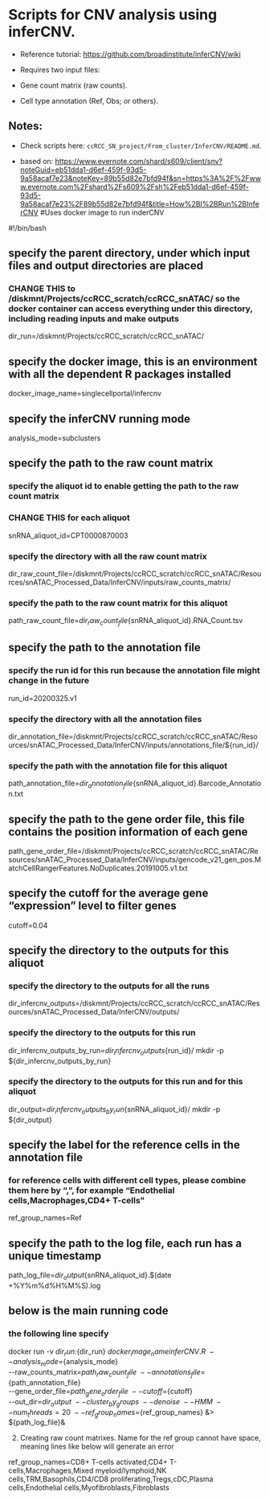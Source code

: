 # Scripts for CNV analysis using **inferCNV**.

  * Reference tutorial: https://github.com/broadinstitute/inferCNV/wiki

  * Requires two input files:

   + Gene count matrix (raw counts).

   + Cell type annotation (Ref, Obs; or others).

## Notes:

  * Check scripts here: ```ccRCC_SN_project/From_cluster/InferCNV/README.md```.

  * based on: https://www.evernote.com/shard/s609/client/snv?noteGuid=eb51dda1-d6ef-459f-93d5-9a58acaf7e23&noteKey=89b55d82e7bfd94f&sn=https%3A%2F%2Fwww.evernote.com%2Fshard%2Fs609%2Fsh%2Feb51dda1-d6ef-459f-93d5-9a58acaf7e23%2F89b55d82e7bfd94f&title=How%2BI%2BRun%2BInferCNV
#Uses docker image to run inderCNV

#!/bin/bash

## specify the parent directory, under which input files and output directories are placed
### CHANGE THIS to /diskmnt/Projects/ccRCC_scratch/ccRCC_snATAC/ so the docker container can access everything under this directory, including reading inputs and make outputs
dir_run=/diskmnt/Projects/ccRCC_scratch/ccRCC_snATAC/

## specify the docker image, this is an environment with all the dependent R packages installed
docker_image_name=singlecellportal/infercnv

## specify the inferCNV running mode
analysis_mode=subclusters

## specify the path to the raw count matrix
### specify the aliquot id to enable getting the path to the raw count matrix
### CHANGE THIS for each aliquot
snRNA_aliquot_id=CPT0000870003
### specify the directory with all the raw count matrix
dir_raw_count_file=/diskmnt/Projects/ccRCC_scratch/ccRCC_snATAC/Resources/snATAC_Processed_Data/InferCNV/inputs/raw_counts_matrix/
### specify the path to the raw count matrix for this aliquot
path_raw_count_file=${dir_raw_count_file}${snRNA_aliquot_id}.RNA_Count.tsv

## specify the path to the annotation file
### specify the run id for this run because the annotation file might change in the future
run_id=20200325.v1
### specify the directory with all the annotation files
dir_annotation_file=/diskmnt/Projects/ccRCC_scratch/ccRCC_snATAC/Resources/snATAC_Processed_Data/InferCNV/inputs/annotations_file/${run_id}/
### specify the path with the annotation file for this aliquot
path_annotation_file=${dir_annotation_file}${snRNA_aliquot_id}.Barcode_Annotation.txt

## specify the path to the gene order file, this file contains the position information of each gene
path_gene_order_file=/diskmnt/Projects/ccRCC_scratch/ccRCC_snATAC/Resources/snATAC_Processed_Data/InferCNV/inputs/gencode_v21_gen_pos.MatchCellRangerFeatures.NoDuplicates.20191005.v1.txt

## specify the cutoff for the average gene “expression” level to filter genes
cutoff=0.04

## specify the directory to the outputs for this aliquot
### specify the directory to the outputs for all the runs
dir_infercnv_outputs=/diskmnt/Projects/ccRCC_scratch/ccRCC_snATAC/Resources/snATAC_Processed_Data/InferCNV/outputs/
### specify the directory to the outputs for this run
dir_infercnv_outputs_by_run=${dir_infercnv_outputs}${run_id}/
mkdir -p ${dir_infercnv_outputs_by_run}
### specify the directory to the outputs for this run and for this aliquot
dir_output=${dir_infercnv_outputs_by_run}${snRNA_aliquot_id}/
mkdir -p ${dir_output}

## specify the label for the reference cells in the annotation file
### for reference cells with different cell types, please combine them here by “,”, for example “Endothelial cells,Macrophages,CD4+ T-cells"
ref_group_names=Ref

## specify the path to the log file, each run has a unique timestamp
path_log_file=${dir_output}${snRNA_aliquot_id}.$(date +%Y%m%d%H%M%S).log

## below is the main running code
### the following line specify 
docker run -v ${dir_run}:${dir_run} ${docker_image_name} inferCNV.R \
        --analysis_mode=${analysis_mode} \
        --raw_counts_matrix=${path_raw_count_file} \
        --annotations_file=${path_annotation_file} \
        --gene_order_file=${path_gene_order_file} \
        --cutoff=${cutoff} \
        --out_dir=${dir_output} \
        --cluster_by_groups \
        --denoise \
        --HMM \
        --num_threads=20 \
        --ref_group_names=${ref_group_names} &> ${path_log_file}&




2. Creating raw count matrixes. Name for the ref group cannot have space, meaning lines like below will generate an error

ref_group_names=CD8+ T-cells activated,CD4+ T-cells,Macrophages,Mixed myeloid/lymphoid,NK cells,TRM,Basophils,CD4/CD8 proliferating,Tregs,cDC,Plasma cells,Endothelial cells,Myofibroblasts,Fibroblasts